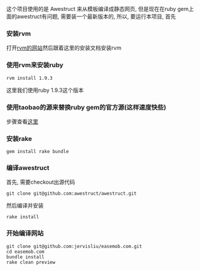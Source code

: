 这个项目使用的是 Awestruct 来从模板编译成静态网页, 但是现在在ruby gem上面的awestruct有问题, 需要装一个最新版本的, 所以, 要运行本项目, 首先



### 安装rvm

打开[rvm的网站](https://rvm.io)然后跟着这里的安装文档安装rvm

### 使用rvm来安装ruby

	rvm install 1.9.3

这里我们使用ruby 1.9.3这个版本

###  使用taobao的源来替换ruby gem的官方源(这样速度快些)

步骤查看[这里](http://ruby.taobao.org)

### 安装rake

	gem install rake bundle

### 编译awestruct

首先, 需要checkout出源代码

	git clone git@github.com:awestruct/awestruct.git
	
然后编译并安装

	rake install
	
### 开始编译网站

	git clone git@github.com:jervisliu/easemob.com.git
	cd easemob.com
	bundle install
	rake clean preview			
